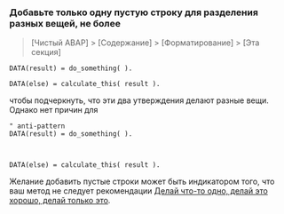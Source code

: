 ### Добавьте только одну пустую строку для разделения разных вещей, не более

> [Чистый ABAP] > [Содержание] > [Форматирование] > [Эта секция]

```ABAP
DATA(result) = do_something( ).

DATA(else) = calculate_this( result ).
```

чтобы подчеркнуть, что эти два утверждения делают разные вещи. Однако нет причин для

```ABAP
" anti-pattern
DATA(result) = do_something( ).



DATA(else) = calculate_this( result ).
```
Желание добавить пустые строки может быть индикатором того, что ваш метод не следует рекомендации 
[Делай что-то одно, делай это хорошо, делай только это](#делай-что-то-одно-делай-это-хорошо-делай-только-это).